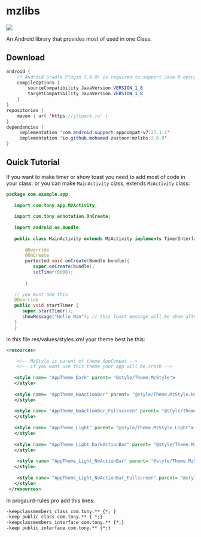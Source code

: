 
# mzlibs


[![](https://jitpack.io/v/io.github.mohamed-zaitoon/mzlibs-v7.svg)](https://jitpack.io/#io.github.mohamed-zaitoon/mzlibs-v7)


An Android library that provides most of used in one Class.


## Download

```java
android {
    /* Android Gradle Plugin 3.0.0+ is required to support Java 8 desugaring */
    compileOptions {
        sourceCompatibility JavaVersion.VERSION_1_8
        targetCompatibility JavaVersion.VERSION_1_8
    }
}
repositories {
    maven { url 'https://jitpack.io' }
}
dependencies {
     implementation 'com.android.support:appcompat-v7:27.1.1' 
     implementation 'io.github.mohamed-zaitoon:mzlibs:2.6.9'
}
```

## Quick Tutorial

If you want to make timer or show toast you need to add most of code in your class.
or you can make `MainActivity` class, extends  `MzActivity` class:
```java
package com.example.app;
   
   import com.tony.app.MzActivity;
   
   import com.tony.annotation.OnCreate;
   
   import android.os.Bundle.
   
   public class MainActivity extends MzActivity implements TimerInterface {
   
       @Override
       @OnCreate
       portected void onCreate(Bundle bundle){
          super.onCreate(bundle);
          setTimer(6000);
           
       }
       
   // you must add this
   @Override 
   public void startTimer {
      super.startTimer();
      showMessage("Hello Man"); // this Toast message will be show after minute 
   }
   }
 ``` 
 In this file res/values/styles.xml your theme best be this:
```xml
<resources>

	<!-- MzStyle is parent of theme AppCompat -->
    <!-- if you wont use this theme your app will be crash -->
    
   <style name= "AppTheme_Dark" parent= "@style/Theme.MzStyle">
   </style>
   
   <style name= "AppTheme_NoActionBar" parent= "@style/Theme.MzStyle.NoActionBar">
   </style>
   
   <style name= "AppTheme_NoActionBar_Fullscreen" parent= "@style/Theme.MzStyle.NoActionBar.Fullscreen">
   </style>
   
   <style name= "AppTheme_Light" parent= "@style/Theme.MzStyle.Light">
   </style>
   
   <style name= "AppTheme_Light_DarkActionBar" parent= "@style/Theme.MzStyle.Light.DarkActionBar">
   </style>
   
	<style name= "AppTheme_Light_NoActionBar" parent= "@style/Theme.MzStyle.Light.NoActionBar">
   </style>
   
	<style name= "AppTheme_Light_NoActionBar_Fullscreen" parent= "@style/Theme.MzStyle.Light.NoActionBar.Fullscreen">
   </style>
 </resources>
 ```
 In progaurd-rules.pro add this lines:
 ```txt
-keepclassmembers class com.tony.** {*; }
-keep public class com.tony.** { *;}
-keepclassmembers interface com.tony.** {*;}
-keep public interface com.tony.** {*;}
```

 
 
